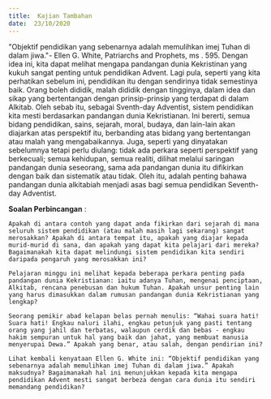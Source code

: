```yaml
---
title:  Kajian Tambahan
date:  23/10/2020
---
```


"Objektif pendidikan yang sebenarnya adalah memulihkan imej Tuhan di dalam jiwa."- Ellen G. White, Patriarchs and Prophets, ms . 595. Dengan idea ini, kita dapat melihat mengapa pandangan dunia Kekristinan yang kukuh sangat penting untuk pendidikan Advent. Lagi pula,  seperti yang kita perhatikan sebelum ini, pendidikan itu dengan sendirinya tidak semestinya baik. Orang boleh dididik, malah dididik dengan tingginya, dalam idea dan sikap yang bertentangan dengan prinsip-prinsip yang terdapat di dalam Alkitab. Oleh sebab itu, sebagai Sventh-day Adventist, sistem pendidikan kita mesti berdasarkan pandangan dunia Kekristianan. Ini bererti, semua bidang pendidikan, sains, sejarah, moral, budaya, dan lain-lain akan diajarkan atas perspektif itu, berbanding atas bidang yang bertentangan atau malah yang mengabaikannya. Juga, seperti yang dinyatakan sebelumnya tetapi perlu diulang: tidak ada perkara seperti perspektif yang berkecuali; semua kehidupan, semua realiti, dilihat melalui saringan pandangan dunia seseorang, sama ada pandangan dunia itu difikirkan dengan baik dan sistematik atau tidak. Oleh itu, adalah penting bahawa pandangan dunia alkitabiah menjadi asas bagi semua pendidikan Seventh-day Adventist.

**Soalan Perbincangan** :

`Apakah di antara contoh yang dapat anda fikirkan dari sejarah di mana seluruh sistem pendidikan (atau malah masih lagi sekarang) sangat merosakkan? Apakah di antara tempat itu, apakah yang diajar kepada murid-murid di sana, dan apakah yang dapat kita pelajari dari mereka? Bagaimanakah kita dapat melindungi sistem pendidikan kita sendiri daripada pengaruh yang merosakkan ini?`

`Pelajaran minggu ini melihat kepada beberapa perkara penting pada pandangan dunia Kekristianan: iaitu adanya Tuhan, mengenai penciptaan, Alkitab, rencana penebusan dan hukum Tuhan. Apakah unsur penting lain yang harus dimasukkan dalam rumusan pandangan dunia Kekristianan yang lengkap?`

`Seorang pemikir abad kelapan belas pernah menulis: “Wahai suara hati! Suara hati! Engkau naluri ilahi, engkau petunjuk yang pasti tentang orang yang jahil dan terbatas, walaupun cerdik dan bebas - engkau hakim sempuran untuk hal yang baik dan jahat, yang membuat manusia menyerupai Dewa.” Apakah yang benar, atau salah, dengan pendirian ini?`

`Lihat kembali kenyataan Ellen G. White ini: “Objektif pendidikan yang sebenarnya adalah memulihkan imej Tuhan di dalam jiwa.” Apakah maksudnya? Bagaimanakah hal ini menunjukkan kepada kita mengapa pendidikan Advent mesti sangat berbeza dengan cara dunia itu sendiri memandang pendidikan?`